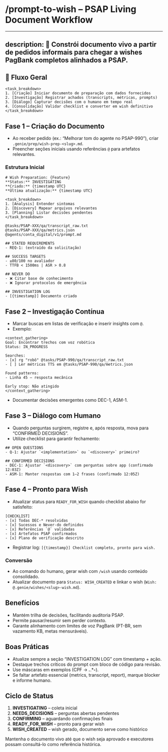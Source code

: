 # /prompt-to-wish – PSAP Living Document Workflow

---
description: 🎯 Constrói documento vivo a partir de pedidos informais para chegar a wishes PagBank completos alinhados a PSAP.
---

## 🚀 Fluxo Geral

```
<task_breakdown>
1. [Criação] Iniciar documento de preparação com dados fornecidos
2. [Investigação] Registrar achados (transcripts, métricas, prompts)
3. [Diálogo] Capturar decisões com o humano em tempo real
4. [Consolidação] Validar checklist e converter em wish definitivo
</task_breakdown>
```

## Fase 1 – Criação do Documento
- Ao receber pedido (ex.: “Melhorar tom do agente no PSAP-990”), criar `.genie/prep/wish-prep-<slug>.md`.
- Preencher seções iniciais usando referências `@` para artefatos relevantes.

### Estrutura Inicial
```
# Wish Preparation: {Feature}
**Status:** INVESTIGATING
**Criado:** {timestamp UTC}
**Última atualização:** {timestamp UTC}

<task_breakdown>
1. [Analysis] Entender sintomas
2. [Discovery] Mapear arquivos relevantes
3. [Planning] Listar decisões pendentes
</task_breakdown>

@tasks/PSAP-XXX/qa/transcript_raw.txt
@tasks/PSAP-XXX/qa/metrics.json
@agents/conta_digital/v1/prompt.md

## STATED REQUIREMENTS
- REQ-1: (extraído da solicitação)

## SUCCESS TARGETS
- ≥80/100 no avaliador
- TTFB < 1500ms | ASR > 0.8

## NEVER DO
- ❌ Citar base de conhecimento
- ❌ Ignorar protocolos de emergência

## INVESTIGATION LOG
- [{timestamp}] Documento criado
```

## Fase 2 – Investigação Contínua
- Marcar buscas em listas de verificação e inserir insights com `@`.
- Exemplo:
```
<context_gathering>
Goal: Encontrar trechos com voz robótica
Status: IN_PROGRESS

Searches:
- [x] rg "robô" @tasks/PSAP-990/qa/transcript_raw.txt
- [ ] Ler métricas TTS em @tasks/PSAP-990/qa/metrics.json

Found patterns:
- Linha 45 – resposta mecânica

Early stop: Não atingido
</context_gathering>
```
- Documentar decisões emergentes como DEC-1, ASM-1.

## Fase 3 – Diálogo com Humano
- Quando perguntas surgirem, registre e, após resposta, mova para “CONFIRMED DECISIONS”.
- Utilize checklist para garantir fechamento:
```
## OPEN QUESTIONS
- Q-1: Ajustar `<implementation>` ou `<discovery>` primeiro?

## CONFIRMED DECISIONS
- DEC-1: Ajustar `<discovery>` com perguntas sobre app (confirmado 12:03Z)
- ASM-1: Manter respostas com 1–2 frases (confirmado 12:05Z)
```

## Fase 4 – Pronto para Wish
- Atualizar status para `READY_FOR_WISH` quando checklist abaixo for satisfeito:
```
[CHECKLIST]
- [x] Todas DEC-* resolvidas
- [x] Sucessos e Never-do definidos
- [x] Referências `@` validadas
- [x] Artefatos PSAP confirmados
- [x] Plano de verificação descrito
```
- Registrar log: `[{timestamp}] Checklist completo, pronto para wish.`

### Conversão
- Ao comando do humano, gerar wish com `/wish` usando conteúdo consolidado.
- Atualizar documento para `Status: WISH_CREATED` e linkar o wish (`Wish: @.genie/wishes/<slug>-wish.md`).

## Benefícios
- Mantém trilha de decisões, facilitando auditoria PSAP.
- Permite pausar/resumir sem perder contexto.
- Garante alinhamento com limites de voz PagBank (PT-BR, sem vazamento KB, metas mensuráveis).

## Boas Práticas
- Atualize sempre a seção “INVESTIGATION LOG” com timestamp + ação.
- Destaque trechos críticos do prompt com bloco de código para revisão.
- Use máscaras em exemplos (CPF → ***.***.***-**).
- Se faltar artefato essencial (metrics, transcript, report), marque blocker e informe humano.

## Ciclo de Status
1. **INVESTIGATING** – coleta inicial
2. **NEEDS_DECISIONS** – perguntas abertas pendentes
3. **CONFIRMING** – aguardando confirmações finais
4. **READY_FOR_WISH** – pronto para gerar wish
5. **WISH_CREATED** – wish gerado, documento serve como histórico

Mantenha o documento vivo até que o wish seja aprovado e executores possam consultá-lo como referência histórica.
